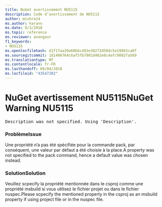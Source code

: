 ```yaml
---
title: NuGet avertissement NU5115
description: Code d’avertissement de NU5115
author: mishra14
ms.author: karann
ms.date: 8/3/2018
ms.topic: reference
ms.reviewer: anangaur
f1_keywords:
- NU5115
ms.openlocfilehash: d1f17aa39a60b6cd92e38272d50dc5e19883ca0f
ms.sourcegitcommit: 1d1406764c6af5fb7801d462e0c4afc9092fa569
ms.translationtype: MT
ms.contentlocale: fr-FR
ms.lasthandoff: 09/04/2018
ms.locfileid: "43547202"
---
```

# <a name="nuget-warning-nu5115"></a><span data-ttu-id="4150c-103">NuGet avertissement NU5115</span><span class="sxs-lookup"><span data-stu-id="4150c-103">NuGet Warning NU5115</span></span>
<pre>Description was not specified. Using 'Description'.</pre>

### <a name="issue"></a><span data-ttu-id="4150c-104">Problème</span><span class="sxs-lookup"><span data-stu-id="4150c-104">Issue</span></span>

<span data-ttu-id="4150c-105">Une propriété n’a pas été spécifiée pour la commande pack, par conséquent, une valeur par défaut a été choisie à la place.</span><span class="sxs-lookup"><span data-stu-id="4150c-105">A property was not specified to the pack command, hence a default value was chosen instead.</span></span>


### <a name="solution"></a><span data-ttu-id="4150c-106">Solution</span><span class="sxs-lookup"><span data-stu-id="4150c-106">Solution</span></span>

<span data-ttu-id="4150c-107">Veuillez scpecify la propriété mentionnée dans le csproj comme une propriété msbuild si vous utilisez le fichier projet ou dans le fichier nuspec.</span><span class="sxs-lookup"><span data-stu-id="4150c-107">Please scpecify the mentioned property in the csproj as an msbuild property if using project file or in the nuspec file.</span></span>

